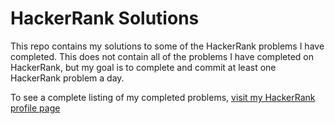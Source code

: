# HackerRank Solutions

This repo contains my solutions to some of the HackerRank problems I have completed. This does not contain all of the problems I have completed on HackerRank, but my goal is to complete and commit at least one HackerRank problem a day. 

To see a complete listing of my completed problems, [visit my HackerRank profile page](https://www.hackerrank.com/adam_allard)
